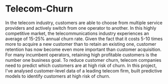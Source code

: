 # Telecom-Churn

In the telecom industry, customers are able to choose from multiple service providers and actively switch from one operator to another. 
In this highly competitive market, the telecommunications industry experiences an average of 15-25% annual churn rate. 
Given the fact that it costs 5-10 times more to acquire a new customer than to retain an existing one, customer retention has now become
even more important than customer acquisition.
For many incumbent operators, retaining high profitable customers is the number one business goal.
To reduce customer churn, telecom companies need to predict which customers are at high risk of churn.
In this project, I've analysed customer-level data of a leading telecom firm, built predictive models to identify customers at high risk 
of churn.
